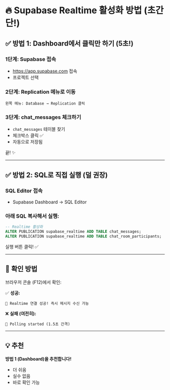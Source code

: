 # 🔥 Supabase Realtime 활성화 방법 (초간단!)

## ✅ 방법 1: Dashboard에서 클릭만 하기 (5초!)

### 1단계: Supabase 접속
- https://app.supabase.com 접속
- 프로젝트 선택

### 2단계: Replication 메뉴로 이동
```
왼쪽 메뉴: Database → Replication 클릭
```

### 3단계: chat_messages 체크하기
- `chat_messages` 테이블 찾기
- 체크박스 클릭 ✅
- 자동으로 저장됨

끝! ✨

---

## ✅ 방법 2: SQL로 직접 실행 (덜 권장)

### SQL Editor 접속
- Supabase Dashboard → SQL Editor

### 아래 SQL 복사해서 실행:

```sql
-- Realtime 활성화
ALTER PUBLICATION supabase_realtime ADD TABLE chat_messages;
ALTER PUBLICATION supabase_realtime ADD TABLE chat_room_participants;
```

실행 버튼 클릭! ✅

---

## 🎯 확인 방법

브라우저 콘솔 (F12)에서 확인:

✅ **성공:**
```
🎉 Realtime 연결 성공! 즉시 메시지 수신 가능
```

❌ **실패 (여전히):**
```
🔄 Polling started (1.5초 간격)
```

---

## 💡 추천

**방법 1 (Dashboard)을 추천합니다!**
- 더 쉬움
- 실수 없음
- 바로 확인 가능

